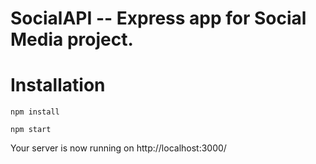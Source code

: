 SocialAPI -- Express app for Social Media project.
=====================================

Installation
============

```
npm install
```
```
npm start
```

Your server is now running on http://localhost:3000/